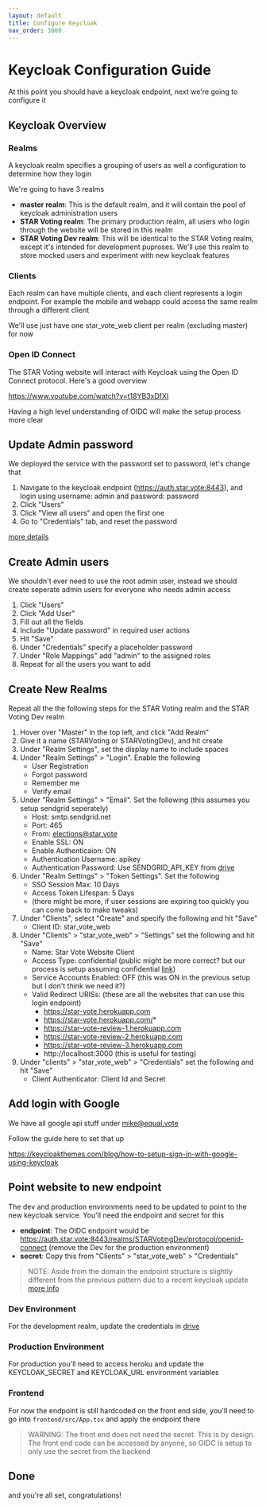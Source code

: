 ```yaml
---
layout: default
title: Configure Keycloak
nav_order: 3000
---
```


# Keycloak Configuration Guide

At this point you should have a keycloak endpoint, next we're going to configure it

## Keycloak Overview

### Realms

A keycloak realm specifies a grouping of users as well a configuration to determine how they login

We're going to have 3 realms

 * **master realm**: This is the default realm, and it will contain the pool of keycloak administration users
 * **STAR Voting realm**: The primary production realm, all users who login through the website will be stored in this realm
 * **STAR Voting Dev realm**: This will be identical to the STAR Voting realm, except it's intended for development puproses. We'll use this realm to store mocked users and experiment with new keycloak features

### Clients

Each realm can have multiple clients, and each client represents a login endpoint. For example the mobile and webapp could access the same realm through a different client

We'll use just have one star_vote_web client per realm (excluding master) for now

### Open ID Connect

The STAR Voting website will interact with Keycloak using the Open ID Connect protocol. Here's a good overview

https://www.youtube.com/watch?v=t18YB3xDfXI

Having a high level understanding of OIDC will make the setup process more clear

## Update Admin password

We deployed the service with the password set to password, let's change that

1. Navigate to the keycloak endpoint (https://auth.star.vote:8443), and login using username: admin and password: password
1. Click "Users"
1. Click "View all users" and open the first one
1. Go to "Credentials" tab, and reset the password

[more details](https://kb.vmware.com/s/article/88512)

## Create Admin users

We shouldn't ever need to use the root admin user, instead we should create seperate admin users for everyone who needs admin access

1. Click "Users"
1. Click "Add User" 
1. Fill out all the fields
1. Include "Update password" in required user actions
1. Hit "Save"
1. Under "Credentials" specify a placeholder password   
1. Under "Role Mappings" add "admin" to the assigned roles
1. Repeat for all the users you want to add

## Create New Realms

Repeat all the the following steps for the STAR Voting realm and the STAR Voting Dev realm

1. Hover over "Master" in the top left, and click "Add Realm"
1. Give it a name (STARVoting or STARVotingDev), and hit create
1. Under "Realm Settings", set the display name to include spaces
1. Under "Realm Settings" > "Login". Enable the following
    * User Registration
    * Forgot password
    * Remember me
    * Verify email
1. Under "Realm Settings" > "Email". Set the following (this assumes you setup sendgrid seperately)
    * Host: smtp.sendgrid.net
    * Port: 465
    * From: elections@star.vote
    * Enable SSL: ON
    * Enable Authenticaion: ON
    * Authentication Username: apikey
    * Authentication Password: Use SENDGRID_API_KEY from [drive](https://docs.google.com/document/d/1D4CJ9l6lnR39YYPUvw_HbeUVXNR-tAbNF6eT89oxEuk)
1. Under "Realm Settings" > "Token Settings". Set the following
    * SSO Session Max: 10 Days
    * Access Token Lifespan: 5 Days
    * (there might be more, if user sessions are expiring too quickly you can come back to make tweaks)
1. Under "Clients", select "Create" and specify the following and hit "Save"
    * Client ID: star_vote_web
1. Under "Clients" > "star_vote_web" > "Settings" set the following and hit "Save"
    * Name: Star Vote Website Client
    * Access Type: confidential (public might be more correct? but our process is setup assuming confidential [link](https://oauth.net/2/client-types/#:~:text=Confidentialclientsareapplicationsthat,oronamobiledevice.))
    * Service Accounts Enabled: OFF (this was ON in the previous setup but I don't think we need it?)
    * Valid Redirect URISs: (these are all the websites that can use this login endpoint)
        * https://star-vote.herokuapp.com
        * https://star-vote.herokuapp.com/*
        * https://star-vote-review-1.herokuapp.com
        * https://star-vote-review-2.herokuapp.com
        * https://star-vote-review-3.herokuapp.com
        * http://localhost:3000 (this is useful for testing)
1. Under "clients" > "star_vote_web" > "Credentials" set the following and hit "Save"
    * Client Authenticator: Client Id and Secret


## Add login with Google

We have all google api stuff under mike@equal.vote 

Follow the guide here to set that up

https://keycloakthemes.com/blog/how-to-setup-sign-in-with-google-using-keycloak


## Point website to new endpoint

The dev and production environments need to be updated to point to the new keycloak service. You'll need the endpoint and secret for this

 * **endpoint**: The OIDC endpoint would be https://auth.star.vote:8443/realms/STARVotingDev/protocol/openid-connect (remove the Dev for the production environment)
 * **secret**: Copy this from "Clients" > "star_vote_web" > "Credentials" 

 > NOTE: Aside from the domain the endpoint structure is slightly different from the previous pattern due to a recent keycloak update [more info](https://stackoverflow.com/questions/48056418/keycloak-returns-404-not-found-page)

### Dev Environment
For the development realm, update the credentials in [drive](https://docs.google.com/document/d/1D4CJ9l6lnR39YYPUvw_HbeUVXNR-tAbNF6eT89oxEuk/edit#)

### Production Environment
For production you'll need to access heroku and update the KEYCLOAK_SECRET and KEYCLOAK_URL environment variables

### Frontend
For now the endpoint is still hardcoded on the front end side, you'll need to go into ``frontend/src/App.tsx`` and apply the endpoint there

> WARNING: The front end does not need the secret. This is by design. The front end code can be accessed by anyone, so OIDC is setup to only use the secret from the backend

## Done

and you're all set, congratulations!